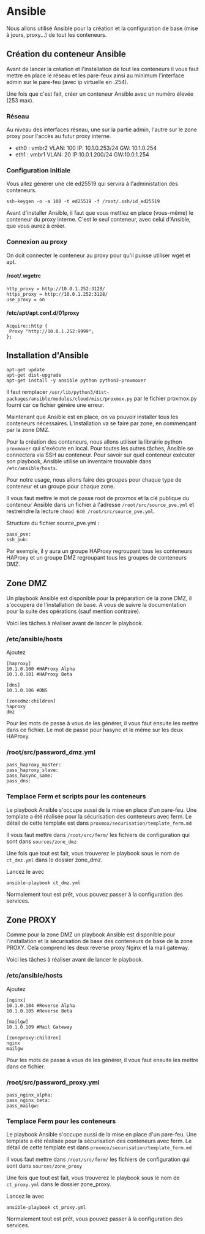 # Ansible

Nous allons utilisé Ansible pour la création et la configuration de base (mise à jours, proxy...) de tout les conteneurs.

## Création du conteneur Ansible
Avant de lancer la création et l'installation de tout les conteneurs il vous faut mettre en place le réseau et les pare-feux ainsi au minimum l'interface admin sur le pare-feu (avec ip virtuelle en .254).

Une fois que c'est fait, créer un conteneur Ansible avec un numéro élevée (253 max).

### Réseau
Au niveau des interfaces réseau, une sur la partie admin, l'autre sur le zone proxy pour l'accès au futur proxy interne.

- eth0 : vmbr2 VLAN: 100 IP: 10.1.0.253/24 GW: 10.1.0.254
- eth1 : vmbr1 VLAN: 20 IP:10.0.1.200/24 GW:10.0.1.254

### Configuration initiale
Vous allez générer une clé ed25519 qui servira à l'administation des conteneurs.
```
ssh-keygen -o -a 100 -t ed25519 -f /root/.ssh/id_ed25519
```

Avant d'installer Ansible, il faut que vous mettiez en place (vous-même) le conteneur du proxy interne. C'est le seul conteneur, avec celui d'Ansible, que vous aurez à créer.

### Connexion au proxy
On doit connecter le conteneur au proxy pour qu'il puisse utiliser wget et apt.

#### /root/.wgetrc
```
http_proxy = http://10.0.1.252:3128/
https_proxy = http://10.0.1.252:3128/
use_proxy = on
```
#### /etc/apt/apt.conf.d/01proxy
```
Acquire::http {
 Proxy "http://10.0.1.252:9999";
};
```

## Installation d'Ansible

```
apt-get update
apt-get dist-upgrade
apt-get install -y ansible python python3-proxmoxer
```
Il faut remplacer `/usr/lib/python3/dist-packages/ansible/modules/cloud/misc/proxmox.py` par le fichier proxmox.py fourni car ce fichier génère une erreur.

Maintenant que Ansible est en place, on va pouvoir installer tous les conteneurs nécessaires. L'installation va se faire par zone, en commençant par la zone DMZ.

Pour la création des conteneurs, nous allons utiliser la librairie python `proxmoxer` qui s'exécute en local. Pour toutes les autres tâches, Ansible se connectera via SSH au conteneur. Pour savoir sur quel conteneur exécuter son playbook, Ansible utilise un inventaire trouvable dans `/etc/ansible/hosts`.

Pour notre usage, nous allons faire des groupes pour chaque type de conteneur et un groupe pour chaque zone.

Il vous faut mettre le mot de passe root de proxmox et la clé publique du conteneur Ansible dans un fichier à l'adresse `/root/src/source_pve.yml` et restreindre la lecture `chmod 640 /root/src/source_pve.yml`.

Structure du fichier source_pve.yml :
```
pass_pve:
ssh_pub:
```

Par exemple, il y aura un groupe HAProxy regroupant tous les conteneurs HAProxy et un groupe DMZ regroupant tous les groupes de conteneurs DMZ.


## Zone DMZ

Un playbook Ansible est disponible pour la préparation de la zone DMZ, il s'occupera de l'installation de base. A vous de suivre la documentation pour la suite des opérations (sauf mention contraire).

Voici les tâches à réaliser avant de lancer le playbook.

### /etc/ansible/hosts
Ajoutez
```
[haproxy]
10.1.0.100 #HAProxy Alpha
10.1.0.101 #HAProxy Beta

[dns]
10.1.0.106 #DNS

[zonedmz:children]
haproxy
dmz
```

Pour les mots de passe à vous de les générer, il vous faut ensuite les mettre dans ce fichier. Le mot de passe pour hasync et le même sur les deux HAProxy.

### /root/src/password_dmz.yml
```
pass_haproxy_master:
pass_haproxy_slave:
pass_hasync_same:
pass_dns:
```

### Templace Ferm et scripts pour les conteneurs

Le playbook Ansible s'occupe aussi de la mise en place d'un pare-feu. Une template a été réalisée pour la sécurisation des conteneurs avec ferm. Le détail de cette template est dans `proxmox/securisation/template_ferm.md`

Il vous faut mettre dans `/root/src/ferm/` les fichiers de configuration qui sont dans `sources/zone_dmz`

Une fois que tout est fait, vous trouverez le playbook sous le nom de `ct_dmz.yml` dans le dossier zone_dmz.

Lancez le avec
```
ansible-playbook ct_dmz.yml
```

Normalement tout est prêt, vous pouvez passer à la configuration des services.

## Zone PROXY

Comme pour la zone DMZ un playbook Ansible est disponible pour l'installation et la sécurisation de base des conteneurs de base de la zone PROXY. Cela comprend les deux reverse proxy Nginx et la mail gateway.

Voici les tâches à réaliser avant de lancer le playbook.

### /etc/ansible/hosts
Ajoutez
```
[nginx]
10.1.0.104 #Reverse Alpha
10.1.0.105 #Reverse Beta

[mailgw]
10.1.0.109 #Mail Gateway

[zoneproxy:children]
nginx
mailgw
```

Pour les mots de passe à vous de les générer, il vous faut ensuite les mettre dans ce fichier.

### /root/src/password_proxy.yml
```
pass_nginx_alpha:
pass_nginx_beta:
pass_mailgw:
```

### Templace Ferm pour les conteneurs

Le playbook Ansible s'occupe aussi de la mise en place d'un pare-feu. Une template a été réalisée pour la sécurisation des conteneurs avec ferm. Le détail de cette template est dans `proxmox/securisation/template_ferm.md`

Il vous faut mettre dans `/root/src/ferm/` les fichiers de configuration qui sont dans `sources/zone_proxy`

Une fois que tout est fait, vous trouverez le playbook sous le nom de `ct_proxy.yml` dans le dossier zone_proxy.

Lancez le avec
```
ansible-playbook ct_proxy.yml
```

Normalement tout est prêt, vous pouvez passer à la configuration des services.
